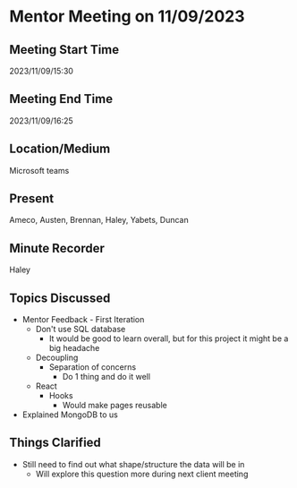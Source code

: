# Mentor Meeting on 11/09/2023

## Meeting Start Time
2023/11/09/15:30

## Meeting End Time
2023/11/09/16:25

## Location/Medium
Microsoft teams

## Present
Ameco, Austen, Brennan, Haley, Yabets, Duncan

## Minute Recorder
Haley

## Topics Discussed
* Mentor Feedback - First Iteration
  * Don't use SQL database
    * It would be good to learn overall, but for this project it might be a big headache
  * Decoupling 
    * Separation of concerns
      * Do 1 thing and do it well
  * React
    * Hooks
      * Would make pages reusable
* Explained MongoDB to us

## Things Clarified
* Still need to find out what shape/structure the data will be in
  * Will explore this question more during next client meeting